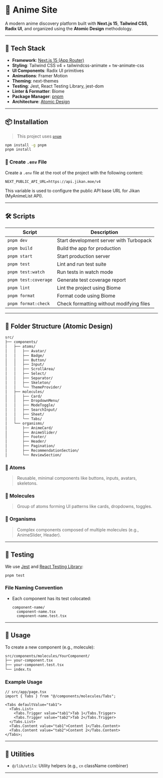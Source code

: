# 🧬 Anime Site

A modern anime discovery platform built with **Next.js 15**, **Tailwind CSS**, **Radix UI**, and organized using the **Atomic Design** methodology.

---

## 🚀 Tech Stack

- **Framework**: [Next.js 15 (App Router)](https://nextjs.org/docs)
- **Styling**: Tailwind CSS v4 + tailwindcss-animate + tw-animate-css
- **UI Components**: Radix UI primitives
- **Animations**: Framer Motion
- **Theming**: next-themes
- **Testing**: Jest, React Testing Library, jest-dom
- **Linter & Formatter**: Biome
- **Package Manager**: [pnpm](https://pnpm.io/)
- **Architecture**: [Atomic Design](https://bradfrost.com/blog/post/atomic-web-design/)

---

## 📦 Installation

> This project uses [`pnpm`](https://pnpm.io)

```bash
npm install -g pnpm
pnpm install
```

### 📄 Create `.env` File

Create a `.env` file at the root of the project with the following content:

```env
NEXT_PUBLIC_API_URL=https://api.jikan.moe/v4
```

This variable is used to configure the public API base URL for Jikan (MyAnimeList API).

---

## 🛠️ Scripts

| Script               | Description                              |
| -------------------- | ---------------------------------------- |
| `pnpm dev`           | Start development server with Turbopack  |
| `pnpm build`         | Build the app for production             |
| `pnpm start`         | Start production server                  |
| `pnpm test`          | Lint and run test suite                  |
| `pnpm test:watch`    | Run tests in watch mode                  |
| `pnpm test:coverage` | Generate test coverage report            |
| `pnpm lint`          | Lint the project using Biome             |
| `pnpm format`        | Format code using Biome                  |
| `pnpm format:check`  | Check formatting without modifying files |

---

## 🧩 Folder Structure (Atomic Design)

```bash
src/
├── components/
│   ├── atoms/
│   │   ├── Avatar/
│   │   ├── Badge/
│   │   ├── Button/
│   │   ├── Input/
│   │   ├── ScrollArea/
│   │   ├── Select/
│   │   ├── Separator/
│   │   ├── Skeleton/
│   │   └── ThemeProvider/
│   ├── molecules/
│   │   ├── Card/
│   │   ├── DropdownMenu/
│   │   ├── ModeToggle/
│   │   ├── SearchInput/
│   │   ├── Sheet/
│   │   └── Tabs/
│   └── organisms/
│       ├── AnimeCard/
│       ├── AnimeSlider/
│       ├── Footer/
│       ├── Header/
│       ├── Pagination/
│       ├── RecommendationSection/
│       └── ReviewSection/
```

### 🧱 Atoms

> Reusable, minimal components like buttons, inputs, avatars, skeletons.

### 🧬 Molecules

> Group of atoms forming UI patterns like cards, dropdowns, toggles.

### 🧪 Organisms

> Complex components composed of multiple molecules (e.g., AnimeSlider, Header).

---

## 🧪 Testing

We use [Jest](https://jestjs.io/) and [React Testing Library](https://testing-library.com/):

```bash
pnpm test
```

### File Naming Convention

- Each component has its test colocated:
  ```
  component-name/
    component-name.tsx
    component-name.test.tsx
  ```

---

## 📘 Usage

To create a new component (e.g., molecule):

```bash
src/components/molecules/YourComponent/
├── your-component.tsx
├── your-component.test.tsx
└── index.ts
```

### Example Usage

```tsx
// src/app/page.tsx
import { Tabs } from "@/components/molecules/Tabs";

<Tabs defaultValue="tab1">
  <Tabs.List>
    <Tabs.Trigger value="tab1">Tab 1</Tabs.Trigger>
    <Tabs.Trigger value="tab2">Tab 2</Tabs.Trigger>
  </Tabs.List>
  <Tabs.Content value="tab1">Content 1</Tabs.Content>
  <Tabs.Content value="tab2">Content 2</Tabs.Content>
</Tabs>;
```

---

## 🧰 Utilities

- `@/lib/utils`: Utility helpers (e.g., `cn` className combiner)

---
